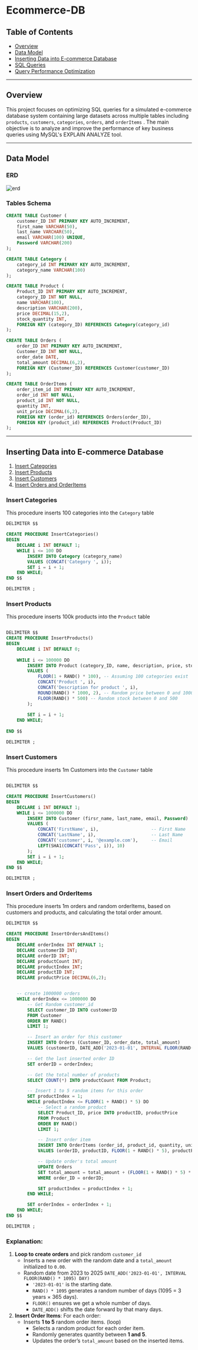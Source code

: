 # Ecommerce-DB
## Table of Contents
- [Overview](#overview)
- [Data Model](#data-model)
- [Inserting Data into E-commerce Database](#inserting-data-into-e-commerce-database)
- [SQL Queries](#sql-queries)
- [Query Performance Optimization](#query-performance-optimization)
---
## Overview
This project focuses on optimizing SQL queries for a simulated e-commerce database system containing large datasets across multiple tables including `products`, `customers`, `categories`, `orders`, and `orderItems`
. The main 
objective is to analyze and improve the performance of key business queries using MySQL's EXPLAIN ANALYZE tool.

---
## Data Model
### ERD
![erd](https://github.com/user-attachments/assets/f1f368a0-c1de-40da-bea0-a3bcd878b753)

### Tables Schema
```sql
CREATE TABLE Customer (
    customer_ID INT PRIMARY KEY AUTO_INCREMENT,
    first_name VARCHAR(50),
    last_name VARCHAR(50),
    email VARCHAR(100) UNIQUE,
    Password VARCHAR(200)
);

CREATE TABLE Category (
    category_id INT PRIMARY KEY AUTO_INCREMENT,
    category_name VARCHAR(100)
);

CREATE TABLE Product (
    Product_ID INT PRIMARY KEY AUTO_INCREMENT,
    category_ID INT NOT NULL,
    name VARCHAR(100),
    description VARCHAR(200),
    price DECIMAL(15,2),
    stock_quantity INT,
    FOREIGN KEY (category_ID) REFERENCES Category(category_id)
);

CREATE TABLE Orders (
    order_ID INT PRIMARY KEY AUTO_INCREMENT,
    Customer_ID INT NOT NULL,
    order_date DATE,
    total_amount DECIMAL(6,2),
    FOREIGN KEY (Customer_ID) REFERENCES Customer(customer_ID)
);

CREATE TABLE OrderItems (
    order_item_id INT PRIMARY KEY AUTO_INCREMENT,
    order_id INT NOT NULL,
    product_id INT NOT NULL,
    quantity INT,
    unit_price DECIMAL(6,2),
    FOREIGN KEY (order_id) REFERENCES Orders(order_ID),
    FOREIGN KEY (product_id) REFERENCES Product(Product_ID)
);

```
---
## Inserting Data into E-commerce Database

1. [Insert Categories](#insert-categories)
2. [Insert Products](#insert-products)
3. [Insert Customers](#insert-customers)
4. [Insert Orders and OrderItems](#insert-orders-and-orderitems)

### Insert Categories
This procedure inserts 100 categories into the `Category` table
```sql
DELIMITER $$

CREATE PROCEDURE InsertCategories()
BEGIN
    DECLARE i INT DEFAULT 1;
    WHILE i <= 100 DO
        INSERT INTO Category (category_name) 
        VALUES (CONCAT('Category ', i));
        SET i = i + 1;
    END WHILE;
END $$

DELIMITER ;
```
### Insert Products
This procedure inserts 100k products into the `Product` table
```sql

DELIMITER $$
CREATE PROCEDURE InsertProducts()
BEGIN
    DECLARE i INT DEFAULT 0;
    
    WHILE i <= 100000 DO
        INSERT INTO Product (category_ID, name, description, price, stock_quantity)
        VALUES (
            FLOOR(1 + RAND() * 100), -- Assuming 100 categories exist
            CONCAT('Product ', i), 
            CONCAT('Description for product ', i), 
            ROUND(RAND() * 1000, 2), -- Random price between 0 and 1000
            FLOOR(RAND() * 500) -- Random stock between 0 and 500
        );
        
        SET i = i + 1;
    END WHILE;
    
END $$

DELIMITER ;

```
### Insert Customers
This procedure inserts 1m Customers into the `Customer` table
```sql

DELIMITER $$

CREATE PROCEDURE InsertCustomers()
BEGIN
    DECLARE i INT DEFAULT 1;
    WHILE i <= 1000000 DO
        INSERT INTO Customer (firsr_name, last_name, email, Password)
        VALUES (
            CONCAT('FirstName', i),                    -- First Name
            CONCAT('LastName', i),                     -- Last Name
            CONCAT('customer', i, '@example.com'),     -- Email
            LEFT(SHA1(CONCAT('Pass', i)), 10)
        );
        SET i = i + 1;
    END WHILE;
END $$

DELIMITER ;


```
### Insert  Orders and OrderItems
This procedure inserts 1m orders and random orderItems, based on customers and products, and calculating the total order amount.
```sql
DELIMITER $$

CREATE PROCEDURE InsertOrdersAndItems()
BEGIN
    DECLARE orderIndex INT DEFAULT 1;
    DECLARE customerID INT;
    DECLARE orderID INT;
    DECLARE productCount INT;
    DECLARE productIndex INT;
    DECLARE productID INT;
    DECLARE productPrice DECIMAL(6,2);


    -- create 1000000 orders 
    WHILE orderIndex <= 1000000 DO
        -- Get Random customer_id
        SELECT customer_ID INTO customerID
        FROM Customer
        ORDER BY RAND()
        LIMIT 1;

        -- Insert an order for this customer
        INSERT INTO Orders (Customer_ID, order_date, total_amount)
        VALUES (customerID, DATE_ADD('2023-01-01', INTERVAL FLOOR(RAND() * 1095) DAY), 0.00);

        -- Get the last inserted order ID
        SET orderID = orderIndex;

        -- Get the total number of products
        SELECT COUNT(*) INTO productCount FROM Product;

        -- Insert 1 to 5 random items for this order
        SET productIndex = 1;
        WHILE productIndex <= FLOOR(1 + RAND() * 5) DO
            -- Select a random product
            SELECT Product_ID, price INTO productID, productPrice
            FROM Product
            ORDER BY RAND()
            LIMIT 1;

            -- Insert order item
            INSERT INTO OrderItems (order_id, product_id, quantity, unit_price)
            VALUES (orderID, productID, FLOOR(1 + RAND() * 5), productPrice);

            -- Update order's total amount
            UPDATE Orders
            SET total_amount = total_amount + (FLOOR(1 + RAND() * 5) * productPrice)
            WHERE order_ID = orderID;

            SET productIndex = productIndex + 1;
        END WHILE;

        SET orderIndex = orderIndex + 1;
    END WHILE;
END $$

DELIMITER ;

```
### Explanation:
1. **Loop to create orders** and pick random `customer_id`
    - Inserts a new order with the random date and a `total_amount` initialized to `0.00`.
    - Random date from 2023 to 2025
    `DATE_ADD('2023-01-01', INTERVAL FLOOR(RAND() * 1095) DAY)`
        - `'2023-01-01'` is the starting date.
        - `RAND() * 1095` generates a random number of days (1095 = 3 years × 365 days).
        - `FLOOR()` ensures we get a whole number of days.
        - `DATE_ADD()` shifts the date forward by that many days.
2. **Insert Order Items**: For each order:
    - Inserts **1 to 5** random order items. (loop)
        - Selects a random product for each order item.
        - Randomly generates quantity between **1 and 5**.
        - Updates the order’s `total_amount` based on the inserted items.

